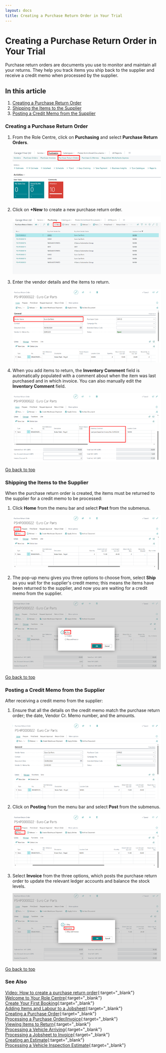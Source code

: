 ```yaml
---
layout: docs
title: Creating a Purchase Return Order in Your Trial
---
```


<a name="top"></a>

# Creating a Purchase Return Order in Your Trial

Purchase return orders are documents you use to monitor and maintain all your returns. They help you track items you ship back to the supplier and receive a credit memo when processed by the supplier.

## In this article

1. [Creating a Purchase Return Order](#creating-a-purchase-return-order)
2. [Shipping the Items to the Supplier](#shipping-the-items-to-the-supplier)
3. [Posting a Credit Memo from the Supplier](#posting-a-credit-memo-from-the-supplier)

### Creating a Purchase Return Order
1. From the Role Centre, click on **Purchasing** and select **Purchase Return Orders**.

   ![](media/garagehive-trial-creating-a-purchase-return-order1.png)

2. Click on **+New** to create a new purchase return order.

   ![](media/garagehive-trial-creating-a-purchase-return-order2.png)

3. Enter the vendor details and the items to return.

   ![](media/garagehive-trial-creating-a-purchase-return-order3.png)

4. When you add items to return, the **Inventory Comment** field is automatically populated with a comment about when the item was last purchased and in which invoice. You can also manually edit the **Inventory Comment** field.

   ![](media/garagehive-trial-creating-a-purchase-return-order101.png)


[Go back to top](#top)

### Shipping the Items to the Supplier
When the purchase return order is created, the items must be returned to the supplier for a credit memo to be processed:
1. Click **Home** from the menu bar and select **Post** from the submenus.

   ![](media/garagehive-trial-creating-a-purchase-return-order4.png)

2. The pop-up menu gives you three options to choose from, select **Ship** as you wait for the supplier's credit memo; this means the items have been returned to the supplier, and now you are waiting for a credit memo from the supplier.

   ![](media/garagehive-trial-creating-a-purchase-return-order5.png) 


[Go back to top](#top)

### Posting a Credit Memo from the Supplier
After receiving a credit memo from the supplier: 
1. Ensure that all the details on the credit memo match the purchase return order; the date, Vendor Cr. Memo number, and the amounts.

   ![](media/garagehive-trial-creating-a-purchase-return-order6.png)

2. Click on **Posting** from the menu bar and select **Post** from the submenus.

   ![](media/garagehive-trial-creating-a-purchase-return-order7.png)

3. Select **Invoice** from the three options, which posts the purchase return order to update the relevant ledger accounts and balance the stock levels.

   ![](media/garagehive-trial-creating-a-purchase-return-order8.png)


[Go back to top](#top)

### **See Also**

[Video: How to create a purchase return order](https://www.youtube.com/watch?v=X81T5UAOTNU&t=83s){:target="_blank"} \
[Welcome to Your Role Centre](garagehive-trial-welcome-to-the-role-centre.html){:target="_blank"} \
[Create Your First Booking](garagehive-trial-creating-your-first-booking.html){:target="_blank"} \
[Adding Items and Labour to a Jobsheet](garagehive-trial-adding-items-and-labour-to-a-jobsheet.html){:target="_blank"} \
[Creating a Purchase Order](garagehive-trial-creating-a-purchase-order.html){:target="_blank"} \
[Processing a Purchase Order/Invoice](garagehive-trial-processing-a-purchase-order.html){:target="_blank"} \
[Viewing Items to Return](garagehive-trial-viewing-items-to-return.html){:target="_blank"} \
[Processing a Vehicle Arriving](garagehive-trial-processing-a-vehicle-arriving.html){:target="_blank"} \
[Processing a Jobsheet to Invoice](garagehive-trial-processing-a-jobsheet-to-invoice.html){:target="_blank"} \
[Creating an Estimate](garagehive-trial-creating-an-estimate.html){:target="_blank"} \
[Processing a Vehicle Inspection Estimate](garagehive-trial-processing-a-vehicle-inspection-estimate.html){:target="_blank"}